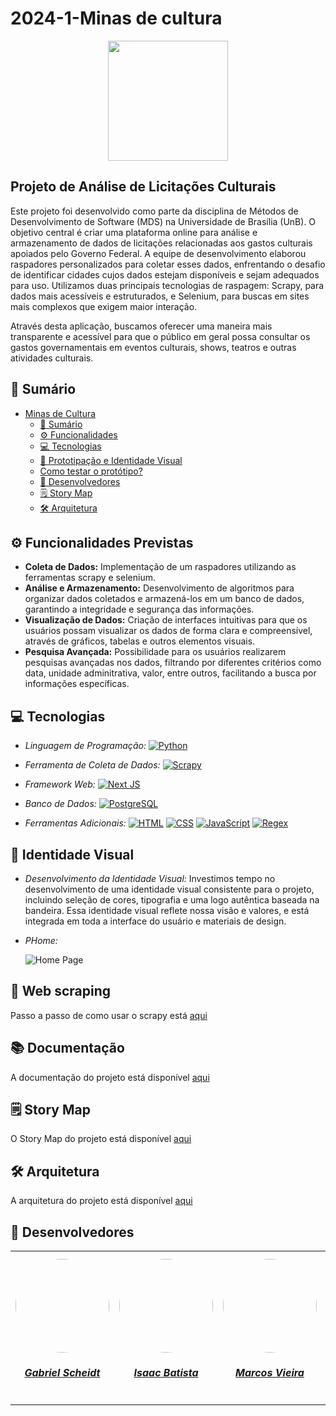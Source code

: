 # 2024-1-Minas de cultura
<div align="center">
    <img src="https://github.com/unb-mds/2024-1-MinasDeCultura/blob/main/docs/assets/images/logo_vermelha.png?raw=true" style="width:20vw"/>
</div>

## Projeto de Análise de Licitações Culturais

Este projeto foi desenvolvido como parte da disciplina de Métodos de Desenvolvimento de Software (MDS) na Universidade de Brasília (UnB). O objetivo central é criar uma plataforma online para análise e armazenamento de dados de licitações relacionadas aos gastos culturais apoiados pelo Governo Federal. A equipe de desenvolvimento elaborou raspadores personalizados para coletar esses dados, enfrentando o desafio de identificar cidades cujos dados estejam disponíveis e sejam adequados para uso. Utilizamos duas principais tecnologias de raspagem: Scrapy, para dados mais acessíveis e estruturados, e Selenium, para buscas em sites mais complexos que exigem maior interação.


Através desta aplicação, buscamos oferecer uma maneira mais transparente e acessível para que o público em geral possa consultar os gastos governamentais em eventos culturais, shows, teatros e outras atividades culturais.

## 📝 Sumário
- [Minas de Cultura](#projeto-de-análise-de-licitações-culturais)
    - [📝 Sumário](#-sumário)
    - [⚙️ Funcionalidades](#%EF%B8%8F-funcionalidades-previstas)
    - [💻 Tecnologias](#-tecnologias)
    - [🤖 Prototipação e Identidade Visual](#-prototipação-e-identidade-visual)
    - [Como testar o protótipo?](#-Como-testar-o-protótipo?)
    - [👥 Desenvolvedores](#-desenvolvedores)
    - [🗒 Story Map](#-story-map)
    - [🛠 Arquitetura](#-arquitetura)

## ⚙️ Funcionalidades Previstas

- **Coleta de Dados:** Implementação de um raspadores utilizando as ferramentas scrapy e selenium.
- **Análise e Armazenamento:** Desenvolvimento de algoritmos para organizar dados coletados e armazená-los em um banco de dados, garantindo a integridade e segurança das informações.
- **Visualização de Dados:** Criação de interfaces intuitivas para que os usuários possam visualizar os dados de forma clara e compreensível, através de gráficos, tabelas e outros elementos visuais.
- **Pesquisa Avançada:** Possibilidade para os usuários realizarem pesquisas avançadas nos dados, filtrando por diferentes critérios como data, unidade adminitrativa, valor, entre outros, facilitando a busca por informações específicas.

## 💻 Tecnologias

- *Linguagem de Programação:*
<a href="https://www.python.org/" target="_blank"><img src="https://img.shields.io/badge/Python-white?style=for-the-badge&logo=Python&logoColor=blue" alt="Python"></a>

- *Ferramenta de Coleta de Dados:*
<a href="https://scrapy.org/" target="_blank"><img src="https://img.shields.io/badge/Scrapy-pink?style=for-the-badge&logo=scrapy" alt="Scrapy"></a>

- *Framework Web:*
<a href="https://nextjs.org/" target="_blank"><img src="https://img.shields.io/badge/Next-black?style=for-the-badge&logo=next.js" alt="Next JS"></a>

- *Banco de Dados:* 
<a href="https://www.postgresql.org/" target="_blank"><img src="https://img.shields.io/badge/PostgreSQL-brown?style=for-the-badge&logo=PostgreSQL" alt="PostgreSQL"></a>

- *Ferramentas Adicionais:* 
<a href="https://www.w3schools.com/html/" target="_blank"><img src="https://img.shields.io/badge/HTML-blue?style=for-the-badge&logo=html5" alt="HTML"></a>
<a href="https://www.w3schools.com/css/" target="_blank"><img src="https://img.shields.io/badge/CSS-GREEN?style=for-the-badge&logo=css3" alt="CSS"></a>
<a href="https://developer.mozilla.org/en-US/docs/Web/JavaScript" target="_blank"><img src="https://img.shields.io/badge/JavaScript-purple?style=for-the-badge&logo=javascript" alt="JavaScript"></a>
<a href="https://docs.python.org/pt-br/3/library/re.html" target="_blank"><img src="https://img.shields.io/badge/Regex-red?style=for-the-badge" alt="Regex"></a>

## 🤖 Identidade Visual

- *Desenvolvimento da Identidade Visual:* Investimos tempo no desenvolvimento de uma identidade visual consistente para o projeto, incluindo seleção de cores, tipografia e uma logo autêntica baseada na bandeira. Essa identidade visual reflete nossa visão e valores, e está integrada em toda a interface do usuário e materiais de design.

- *PHome:* 
  
  ![Home Page](https://raw.githubusercontent.com/unb-mds/2024-1-MinasDeCultura/main/docs/assets/images/Home.jpg)

## 🤖 Web scraping 
Passo a passo de como usar o scrapy está [aqui](https://unb-mds.github.io/2024-1-MinasDeCultura/Como%20executar/Tutorial_scrapy/)

## 📚 Documentação
 A documentação do projeto está disponível [aqui](https://unb-mds.github.io/2024-1-MinasDeCultura/)

## 🗒 Story Map
O Story Map do projeto está disponível [aqui](https://miro.com/app/board/uXjVKYtRMq0=/?moveToWidget=3458764584482040000&cot=10)

## 🛠 Arquitetura
A arquitetura do projeto está disponível [aqui](https://miro.com/app/board/uXjVKVdk0Cw=/)

## 👥 Desenvolvedores

<center>
<table style="margin-left: auto; margin-right: auto;">
    <tr>
        <td align="center">
            <a href="https://github.com/Gxaite">
                <img style="border-radius: 50%;" src="https://avatars.githubusercontent.com/u/111130521?v=4" width="150px;"/>
                <h5 class="text-center">Gabriel Scheidt</h5>
            </a>
        </td>
        <td align="center">
            <a href="https://github.com/isaacbatista26">
                <img style="border-radius: 50%;" src="https://avatars.githubusercontent.com/u/118384776?v=4" width="150px;"/>
                <h5 class="text-center">Isaac Batista</h5>
            </a>
        </td>
        </td>
        <td align="center">
            <a href="https://github.com/devMarcosVM">
                <img style="border-radius: 50%;" src="https://avatars.githubusercontent.com/u/108913498?v=4" width="150px;"/>
                <h5 class="text-center">Marcos Vieira</h5>
            </a>
        </td>
        <td align="center">
            <a href="https://github.com/manuvaladares">
                <img style="border-radius: 50%;" src="https://avatars.githubusercontent.com/u/119461383?v=4" width="150px;"/>
                <h5 class="text-center">Manuella Magalhães</h5>
            </a>
        </td>
          <td align="center">
            <a href="https://github.com/Mateushqms">
                <img style="border-radius: 50%;" src="https://avatars.githubusercontent.com/u/163928182?v=4" width="150px;"/>
                <h5 class="text-center">Mateus Henrique</h5>
            </a>
        </td>
          <td align="center">
            <a href="https://github.com/WillxBernardo">
                <img style="border-radius: 50%;" src="https://avatars.githubusercontent.com/u/124713089?v=4" width="150px;"/>
                <h5 class="text-center">William Bernardo</h5>
            </a>
        </td>
</table>
</center>
